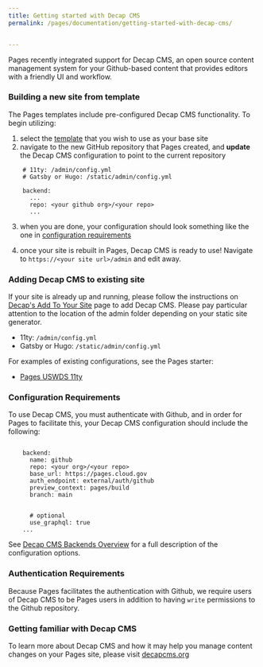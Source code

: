 ```yaml
---
title: Getting started with Decap CMS
permalink: /pages/documentation/getting-started-with-decap-cms/


---
```


Pages recently integrated support for Decap CMS, an open source content management system for your Github-based content that provides editors with a friendly UI and workflow.

### Building a new site from template
The Pages templates include pre-configured Decap CMS functionality. To begin utilizing:
1. select the [template]({{site.baseurl}}/pages/documentation/templates/) that you wish to use as your base site
2. navigate to the new GitHub repository that Pages created, and **update** the Decap CMS configuration to point to the current repository

```shell
    # 11ty: /admin/config.yml
    # Gatsby or Hugo: /static/admin/config.yml

    backend:
      ...
      repo: <your github org>/<your repo>
      ...
```
3. when you are done, your configuration should look something like the one in [configuration requirements](#configuration-requirements)

4. once your site is rebuilt in Pages, Decap CMS is ready to use! Navigate to `https://<your site url>/admin` and edit away.

### Adding Decap CMS to existing site
If your site is already up and running, please follow the instructions on [Decap's Add To Your Site](https://decapcms.org/docs/add-to-your-site/) page to add Decap CMS. Please pay particular attention to the location of the admin folder depending on your static site generator.

- 11ty: `/admin/config.yml`
- Gatsby or Hugo: `/static/admin/config.yml`

For examples of existing configurations, see the Pages starter:
- [Pages USWDS 11ty](https://github.com/cloud-gov/pages-uswds-11ty/blob/main/admin/config.yml)

### Configuration Requirements
To use Decap CMS, you must authenticate with Github, and in order for Pages to facilitate this, your Decap CMS configuration should include the following:

```shell

    backend:
      name: github
      repo: <your org>/<your repo>
      base_url: https://pages.cloud.gov
      auth_endpoint: external/auth/github
      preview_context: pages/build
      branch: main


      # optional
      use_graphql: true
    ...
```

See [Decap CMS Backends Overview](https://decapcms.org/docs/backends-overview/) for a full description of the configuration options.

### Authentication Requirements
Because Pages facilitates the authentication with Github, we require users of Decap CMS to be Pages users in addition to having `write` permissions to the Github repository.

### Getting familiar with Decap CMS
To learn more about Decap CMS and how it may help you manage content changes on your Pages site, please visit [decapcms.org](https://www.decapcms.org/)

